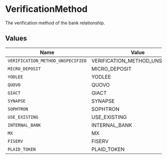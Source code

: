 # VerificationMethod

The verification method of the bank relationship.


## Values

| Name                              | Value                             |
| --------------------------------- | --------------------------------- |
| `VERIFICATION_METHOD_UNSPECIFIED` | VERIFICATION_METHOD_UNSPECIFIED   |
| `MICRO_DEPOSIT`                   | MICRO_DEPOSIT                     |
| `YODLEE`                          | YODLEE                            |
| `QUOVO`                           | QUOVO                             |
| `GIACT`                           | GIACT                             |
| `SYNAPSE`                         | SYNAPSE                           |
| `SOPHTRON`                        | SOPHTRON                          |
| `USE_EXISTING`                    | USE_EXISTING                      |
| `INTERNAL_BANK`                   | INTERNAL_BANK                     |
| `MX`                              | MX                                |
| `FISERV`                          | FISERV                            |
| `PLAID_TOKEN`                     | PLAID_TOKEN                       |